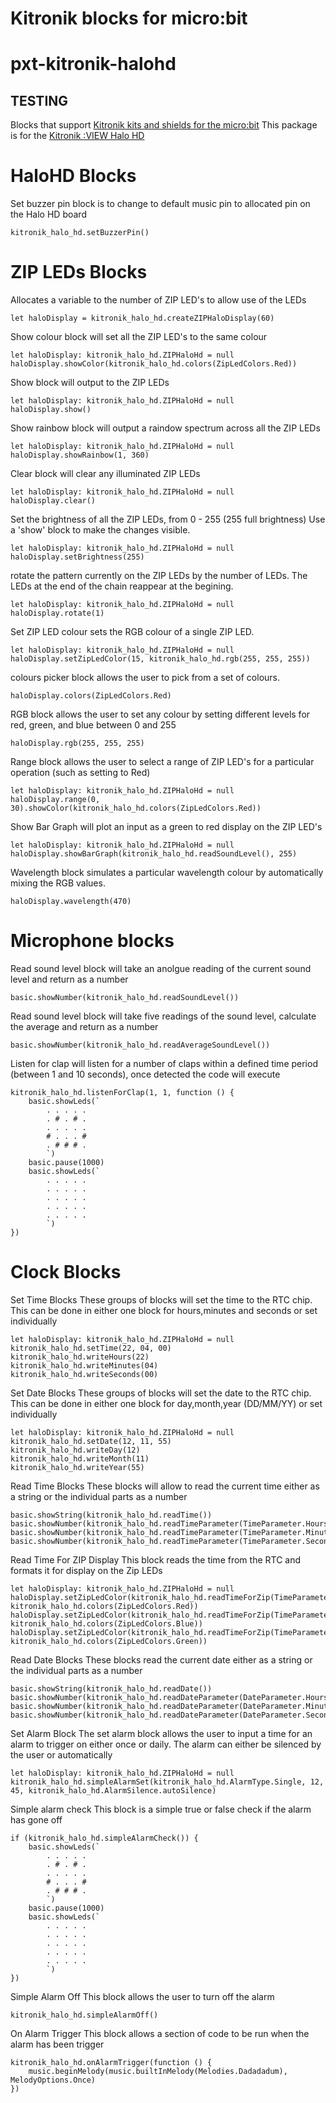 # Kitronik blocks for micro:bit

# pxt-kitronik-halohd
## TESTING
Blocks that support [Kitronik kits and shields for the micro:bit](https://www.kitronik.co.uk/microbit.html)
This package is for the [Kitronik :VIEW Halo HD](https://www.kitronik.co.uk/5672)

# HaloHD Blocks
Set buzzer pin block is to change to default music pin to allocated pin on the Halo HD board
```blocks
kitronik_halo_hd.setBuzzerPin()
```

# ZIP LEDs Blocks

Allocates a variable to the number of ZIP LED's to allow use of the LEDs
```blocks
let haloDisplay = kitronik_halo_hd.createZIPHaloDisplay(60)
```

Show colour block will set all the ZIP LED's to the same colour
```blocks
let haloDisplay: kitronik_halo_hd.ZIPHaloHd = null
haloDisplay.showColor(kitronik_halo_hd.colors(ZipLedColors.Red))
```

Show block will output to the ZIP LEDs
```blocks
let haloDisplay: kitronik_halo_hd.ZIPHaloHd = null
haloDisplay.show()
```

Show rainbow block will output a raindow spectrum across all the ZIP LEDs
```blocks
let haloDisplay: kitronik_halo_hd.ZIPHaloHd = null
haloDisplay.showRainbow(1, 360)
```

Clear block will clear any illuminated ZIP LEDs
```blocks
let haloDisplay: kitronik_halo_hd.ZIPHaloHd = null
haloDisplay.clear()
```

Set the brightness of all the ZIP LEDs, from 0 - 255 (255 full brightness) Use a 'show' block to make the changes visible.
```blocks
let haloDisplay: kitronik_halo_hd.ZIPHaloHd = null
haloDisplay.setBrightness(255)
```

rotate the pattern currently on the ZIP LEDs by the number of LEDs. The LEDs at the end of the chain reappear at the begining.
```blocks
let haloDisplay: kitronik_halo_hd.ZIPHaloHd = null
haloDisplay.rotate(1)
```

Set ZIP LED colour sets the RGB colour of a single ZIP LED.
```blocks
let haloDisplay: kitronik_halo_hd.ZIPHaloHd = null
haloDisplay.setZipLedColor(15, kitronik_halo_hd.rgb(255, 255, 255))
```

colours picker block allows the user to pick from a set of colours.
```blocks
haloDisplay.colors(ZipLedColors.Red)
```

RGB block allows the user to set any colour by setting different levels for red, green, and blue between 0 and 255
```blocks
haloDisplay.rgb(255, 255, 255)
```

Range block allows the user to select a range of ZIP LED's for a particular operation (such as setting to Red)
```blocks
let haloDisplay: kitronik_halo_hd.ZIPHaloHd = null
haloDisplay.range(0, 30).showColor(kitronik_halo_hd.colors(ZipLedColors.Red))
```

Show Bar Graph will plot an input as a green to red display on the ZIP LED's
```blocks
let haloDisplay: kitronik_halo_hd.ZIPHaloHd = null
haloDisplay.showBarGraph(kitronik_halo_hd.readSoundLevel(), 255)
```

Wavelength block simulates a particular wavelength colour by automatically mixing the RGB values.
```blocks
haloDisplay.wavelength(470)
```

# Microphone blocks

Read sound level block will take an anolgue reading of the current sound level and return as a number
```blocks
basic.showNumber(kitronik_halo_hd.readSoundLevel())
```

Read sound level block will take five readings of the sound level, calculate the average and return as a number
```blocks
basic.showNumber(kitronik_halo_hd.readAverageSoundLevel())
```

Listen for clap will listen for a number of claps within a defined time period (between 1 and 10 seconds), once detected the code will execute
```blocks
kitronik_halo_hd.listenForClap(1, 1, function () {
    basic.showLeds(`
        . . . . .
        . # . # .
        . . . . .
        # . . . #
        . # # # .
        `)
    basic.pause(1000)
    basic.showLeds(`
        . . . . .
        . . . . .
        . . . . .
        . . . . .
        . . . . .
        `)
})
```

# Clock Blocks

Set Time Blocks
These groups of blocks will set the time to the RTC chip. This can be done in either one block for hours,minutes and seconds or set individually
```blocks
let haloDisplay: kitronik_halo_hd.ZIPHaloHd = null
kitronik_halo_hd.setTime(22, 04, 00)
kitronik_halo_hd.writeHours(22)
kitronik_halo_hd.writeMinutes(04)
kitronik_halo_hd.writeSeconds(00)
```

Set Date Blocks
These groups of blocks will set the date to the RTC chip. This can be done in either one block for day,month,year (DD/MM/YY) or set individually
```blocks
let haloDisplay: kitronik_halo_hd.ZIPHaloHd = null
kitronik_halo_hd.setDate(12, 11, 55)
kitronik_halo_hd.writeDay(12)
kitronik_halo_hd.writeMonth(11)
kitronik_halo_hd.writeYear(55)
```

Read Time Blocks
These blocks will allow to read the current time either as a string or the individual parts as a number
```blocks
basic.showString(kitronik_halo_hd.readTime())
basic.showNumber(kitronik_halo_hd.readTimeParameter(TimeParameter.Hours))
basic.showNumber(kitronik_halo_hd.readTimeParameter(TimeParameter.Minutes))
basic.showNumber(kitronik_halo_hd.readTimeParameter(TimeParameter.Seconds))
```

Read Time For ZIP Display
This block reads the time from the RTC and formats it for display on the Zip LEDs
```blocks
let haloDisplay: kitronik_halo_hd.ZIPHaloHd = null
haloDisplay.setZipLedColor(kitronik_halo_hd.readTimeForZip(TimeParameter.Hours), kitronik_halo_hd.colors(ZipLedColors.Red))
haloDisplay.setZipLedColor(kitronik_halo_hd.readTimeForZip(TimeParameter.Minutes), kitronik_halo_hd.colors(ZipLedColors.Blue))
haloDisplay.setZipLedColor(kitronik_halo_hd.readTimeForZip(TimeParameter.Seconds), kitronik_halo_hd.colors(ZipLedColors.Green))
```

Read Date Blocks
These blocks read the current date either as a string or the individual parts as a number
```blocks
basic.showString(kitronik_halo_hd.readDate())
basic.showNumber(kitronik_halo_hd.readDateParameter(DateParameter.Hours))
basic.showNumber(kitronik_halo_hd.readDateParameter(DateParameter.Minutes))
basic.showNumber(kitronik_halo_hd.readDateParameter(DateParameter.Seconds))
```

Set Alarm Block
The set alarm block allows the user to input a time for an alarm to trigger on either once or daily.  The alarm can either be silenced by the user or automatically
```blocks
let haloDisplay: kitronik_halo_hd.ZIPHaloHd = null
kitronik_halo_hd.simpleAlarmSet(kitronik_halo_hd.AlarmType.Single, 12, 45, kitronik_halo_hd.AlarmSilence.autoSilence)
```

Simple alarm check
This block is a simple true or false check if the alarm has gone off
```blocks
if (kitronik_halo_hd.simpleAlarmCheck()) {
    basic.showLeds(`
        . . . . .
        . # . # .
        . . . . .
        # . . . #
        . # # # .
        `)
    basic.pause(1000)
    basic.showLeds(`
        . . . . .
        . . . . .
        . . . . .
        . . . . .
        . . . . .
        `)
})
```	

Simple Alarm Off
This block allows the user to turn off the alarm	
```blocks
kitronik_halo_hd.simpleAlarmOff()
```

On Alarm Trigger
This block allows a section of code to be run when the alarm has been trigger
```blocks
kitronik_halo_hd.onAlarmTrigger(function () {
    music.beginMelody(music.builtInMelody(Melodies.Dadadadum), MelodyOptions.Once)
})
```

<script src="https://makecode.com/gh-pages-embed.js"></script><script>makeCodeRender("{{ site.makecode.home_url }}", "{{ site.github.owner_name }}/{{ site.github.repository_name }}");</script>
